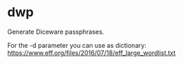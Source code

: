 # dwp
Generate Diceware passphrases.

For the -d parameter you can use as dictionary:  
https://www.eff.org/files/2016/07/18/eff_large_wordlist.txt
